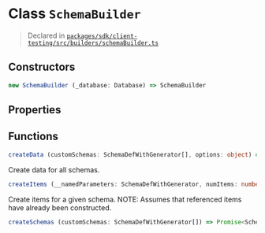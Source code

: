 # Class `SchemaBuilder`
> Declared in [`packages/sdk/client-testing/src/builders/schemaBuilder.ts`]()



## Constructors
```ts
new SchemaBuilder (_database: Database) => SchemaBuilder
```

## Properties


## Functions
```ts
createData (customSchemas: SchemaDefWithGenerator[], options: object) => Promise<Item<Model<any, any>>[][]>
```
Create data for all schemas.
```ts
createItems (__namedParameters: SchemaDefWithGenerator, numItems: number) => Promise<Item<Model<any, any>>[]>
```
Create items for a given schema.
NOTE: Assumes that referenced items have already been constructed.
```ts
createSchemas (customSchemas: SchemaDefWithGenerator[]) => Promise<Schema[]>
```